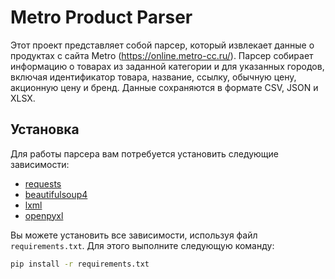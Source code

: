 # Metro Product Parser

Этот проект представляет собой парсер, который извлекает данные о продуктах с сайта Metro (https://online.metro-cc.ru/). Парсер собирает информацию о товарах из заданной категории и для указанных городов, включая идентификатор товара, название, ссылку, обычную цену, акционную цену и бренд. Данные сохраняются в формате CSV, JSON и XLSX.

## Установка


Для работы парсера вам потребуется установить следующие зависимости:

- [requests](https://pypi.org/project/requests/)
- [beautifulsoup4](https://pypi.org/project/beautifulsoup4/)
- [lxml](https://pypi.org/project/lxml/)
- [openpyxl](https://pypi.org/project/openpyxl/)

Вы можете установить все зависимости, используя файл `requirements.txt`. Для этого выполните следующую команду:

```bash
pip install -r requirements.txt
```
